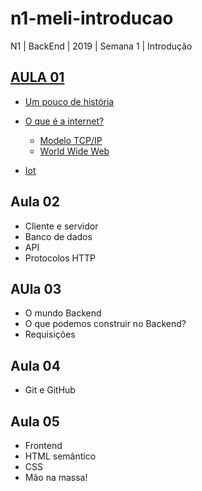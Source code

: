 # n1-meli-introducao
N1 | BackEnd | 2019 | Semana 1 | Introdução

## [AULA 01](https://github.com/reprograma/n1-meli-introducao/tree/aula_01#aula-01)
* [Um pouco de história](https://github.com/reprograma/n1-meli-introducao/tree/aula_01#um-pouco-de-história)
* [O que é a internet?](https://github.com/reprograma/n1-meli-introducao/tree/aula_01#O-QUE-É-A-INTERNET)
    * [Modelo TCP/IP](https://github.com/reprograma/n1-meli-introducao/tree/aula_01#modelo-tcpip)
    * [World Wide Web](https://github.com/reprograma/n1-meli-introducao/tree/aula_01#world-wide-web)

* [Iot](https://github.com/reprograma/n1-meli-introducao/tree/aula_01#internet-das-coisas---iot)

## Aula 02
* Cliente e servidor
* Banco de dados
* API
* Protocolos HTTP

## AUla 03
* O mundo Backend 
* O que podemos construir no Backend?
* Requisições

## Aula 04
* Git e GitHub


## Aula 05
* Frontend
* HTML semântico
* CSS 
* Mão na massa!